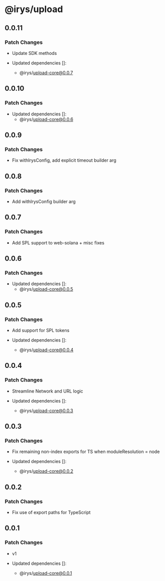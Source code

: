 # @irys/upload

## 0.0.11

### Patch Changes

- Update SDK methods

- Updated dependencies []:
  - @irys/upload-core@0.0.7

## 0.0.10

### Patch Changes

- Updated dependencies []:
  - @irys/upload-core@0.0.6

## 0.0.9

### Patch Changes

- Fix withIrysConfig, add explicit timeout builder arg

## 0.0.8

### Patch Changes

- Add withIrysConfig builder arg

## 0.0.7

### Patch Changes

- Add SPL support to web-solana + misc fixes

## 0.0.6

### Patch Changes

- Updated dependencies []:
  - @irys/upload-core@0.0.5

## 0.0.5

### Patch Changes

- Add support for SPL tokens

- Updated dependencies []:
  - @irys/upload-core@0.0.4

## 0.0.4

### Patch Changes

- Streamline Network and URL logic

- Updated dependencies []:
  - @irys/upload-core@0.0.3

## 0.0.3

### Patch Changes

- Fix remaining non-index exports for TS when moduleResolution = node

- Updated dependencies []:
  - @irys/upload-core@0.0.2

## 0.0.2

### Patch Changes

- Fix use of export paths for TypeScript

## 0.0.1

### Patch Changes

- v1

- Updated dependencies []:
  - @irys/upload-core@0.0.1
